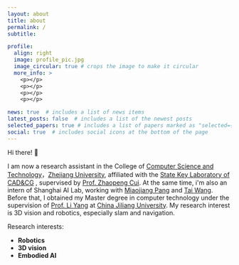 ```yaml
---
layout: about
title: about
permalink: /
subtitle: 

profile:
  align: right
  image: profile_pic.jpg
  image_circular: true # crops the image to make it circular
  more_info: >
    <p></p>
    <p></p>
    <p></p>
    <p></p>

news: true  # includes a list of news items
latest_posts: false  # includes a list of the newest posts
selected_papers: true # includes a list of papers marked as "selected={true}"
social: true  # includes social icons at the bottom of the page
---
```


Hi there! 👋

I am now a research assistant in the  College of [Computer Science and Technology](http://www.cs.zju.edu.cn/)，[Zhejiang University](https://www.zju.edu.cn/english/),  affiliated with the [State Key Laboratory of CAD&CG](http://www.cad.zju.edu.cn/index.html) , supervised 
by [Prof. Zhaopeng Cui](https://zhpcui.github.io/). At the same time, i'm also an intern of Shanghai AI Lab, working with [Miaojiang Pang](https://scholar.google.com.hk/citations?user=ssSfKpAAAAAJ&hl=zh-CN) and [Tai Wang](https://scholar.google.com/citations?user=JmbbZWIAAAAJ&hl=zh-CN). Before that, I obtained my Master degree in computer technology under the supervision of  [Prof. Li Yang](https://baike.baidu.com/item/%E6%9D%A8%E5%8A%9B/61160994) at [China Jiliang University](https://www.cjlu.edu.cn/). My research interest is 3D vision and robotics, especially slam and navigation.

Research interests:
  - **Robotics**
  - **3D vision**
  - **Embodied AI**
